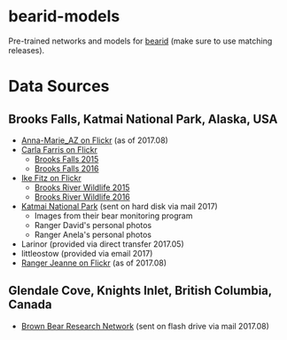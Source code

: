 # bearid-models
Pre-trained networks and models for [bearid](https://github.com/hypraptive/bearid) (make sure to use matching releases).

# Data Sources

## Brooks Falls, Katmai National Park, Alaska, USA
* [Anna-Marie_AZ on Flickr](https://www.flickr.com/photos/105187918@N03/albums) (as of 2017.08)
* [Carla Farris on Flickr](https://www.flickr.com/photos/129908461@N03/albums/with/72157672138992512)
  * [Brooks Falls 2015](https://www.flickr.com/photos/129908461@N03/albums/72157657150224152)
  * [Brooks Falls 2016](https://www.flickr.com/photos/129908461@N03/albums/72157672138992512)
* [Ike Fitz on Flickr](https://www.flickr.com/photos/ikefitz/albums)
  * [Brooks River Wildlife 2015](https://www.flickr.com/photos/ikefitz/albums/72157666514167600)
  * [Brooks River Wildlife 2016](https://www.flickr.com/photos/ikefitz/albums/72157665026099739)
* [Katmai National Park](https://www.nps.gov/katm) (sent on hard disk via mail 2017)
  * Images from their bear monitoring program
  * Ranger David's personal photos
  * Ranger Anela's personal photos
* Larinor (provided via direct transfer 2017.05)
* littleostow (provided via email 2017)
* [Ranger Jeanne on Flickr](https://www.flickr.com/photos/jeanner/albums) (as of 2017.08)

## Glendale Cove, Knights Inlet, British Columbia, Canada
* [Brown Bear Research Network](http://bearresearch.org/) (sent on flash drive via mail 2017.08)
